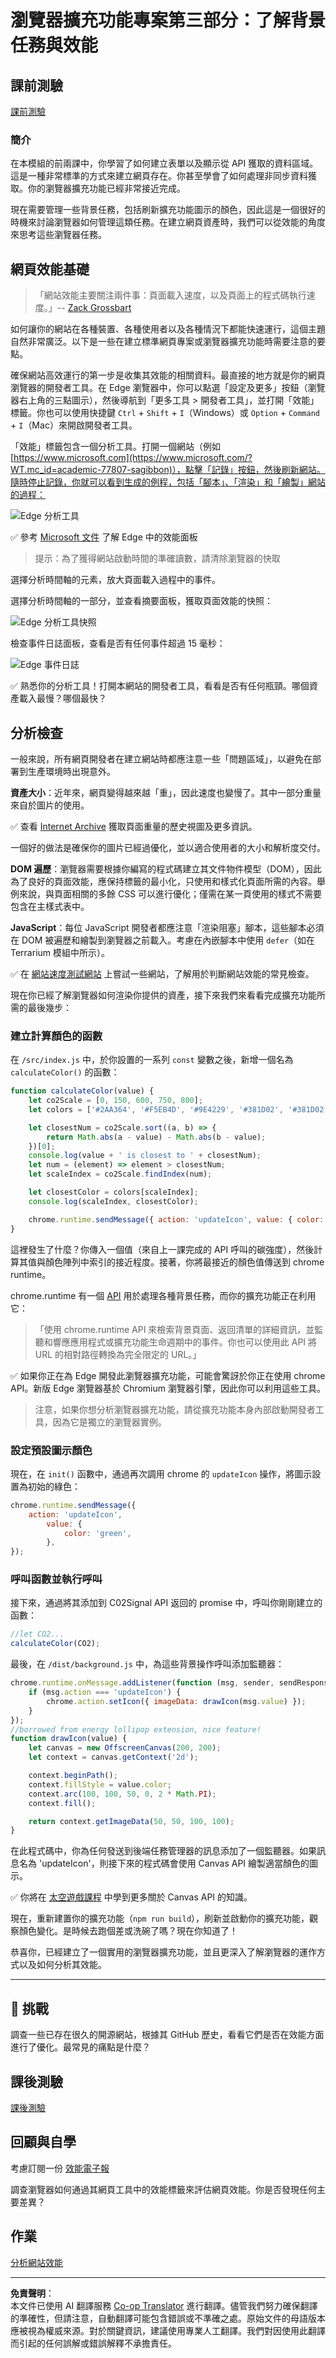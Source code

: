 <!--
CO_OP_TRANSLATOR_METADATA:
{
  "original_hash": "b91cbf14240ee59411b96448b994ace1",
  "translation_date": "2025-10-03T12:16:15+00:00",
  "source_file": "5-browser-extension/3-background-tasks-and-performance/README.md",
  "language_code": "mo"
}
-->
# 瀏覽器擴充功能專案第三部分：了解背景任務與效能

## 課前測驗

[課前測驗](https://ff-quizzes.netlify.app/web/quiz/27)

### 簡介

在本模組的前兩課中，你學習了如何建立表單以及顯示從 API 獲取的資料區域。這是一種非常標準的方式來建立網頁存在。你甚至學會了如何處理非同步資料獲取。你的瀏覽器擴充功能已經非常接近完成。

現在需要管理一些背景任務，包括刷新擴充功能圖示的顏色，因此這是一個很好的時機來討論瀏覽器如何管理這類任務。在建立網頁資產時，我們可以從效能的角度來思考這些瀏覽器任務。

## 網頁效能基礎

> 「網站效能主要關注兩件事：頁面載入速度，以及頁面上的程式碼執行速度。」-- [Zack Grossbart](https://www.smashingmagazine.com/2012/06/javascript-profiling-chrome-developer-tools/)

如何讓你的網站在各種裝置、各種使用者以及各種情況下都能快速運行，這個主題自然非常廣泛。以下是一些在建立標準網頁專案或瀏覽器擴充功能時需要注意的要點。

確保網站高效運行的第一步是收集其效能的相關資料。最直接的地方就是你的網頁瀏覽器的開發者工具。在 Edge 瀏覽器中，你可以點選「設定及更多」按鈕（瀏覽器右上角的三點圖示），然後導航到「更多工具 > 開發者工具」，並打開「效能」標籤。你也可以使用快捷鍵 `Ctrl` + `Shift` + `I`（Windows）或 `Option` + `Command` + `I`（Mac）來開啟開發者工具。

「效能」標籤包含一個分析工具。打開一個網站（例如 [https://www.microsoft.com](https://www.microsoft.com/?WT.mc_id=academic-77807-sagibbon)），點擊「記錄」按鈕，然後刷新網站。隨時停止記錄，你就可以看到生成的例程，包括「腳本」、「渲染」和「繪製」網站的過程：

![Edge 分析工具](../../../../translated_images/profiler.5a4a62479c5df01cfec9aab74173dba13f91d2c968e1a1ae434c26165792df15.mo.png)

✅ 參考 [Microsoft 文件](https://docs.microsoft.com/microsoft-edge/devtools-guide/performance/?WT.mc_id=academic-77807-sagibbon) 了解 Edge 中的效能面板

> 提示：為了獲得網站啟動時間的準確讀數，請清除瀏覽器的快取

選擇分析時間軸的元素，放大頁面載入過程中的事件。

選擇分析時間軸的一部分，並查看摘要面板，獲取頁面效能的快照：

![Edge 分析工具快照](../../../../translated_images/snapshot.97750180ebcad73794a3594b36925eb5c8dbaac9e03fec7f9b974188c9ac63c7.mo.png)

檢查事件日誌面板，查看是否有任何事件超過 15 毫秒：

![Edge 事件日誌](../../../../translated_images/log.804026979f3707e00eebcfa028b2b5a88cec6292f858767bb6703afba65a7d9c.mo.png)

✅ 熟悉你的分析工具！打開本網站的開發者工具，看看是否有任何瓶頸。哪個資產載入最慢？哪個最快？

## 分析檢查

一般來說，所有網頁開發者在建立網站時都應注意一些「問題區域」，以避免在部署到生產環境時出現意外。

**資產大小**：近年來，網頁變得越來越「重」，因此速度也變慢了。其中一部分重量來自於圖片的使用。

✅ 查看 [Internet Archive](https://httparchive.org/reports/page-weight) 獲取頁面重量的歷史視圖及更多資訊。

一個好的做法是確保你的圖片已經過優化，並以適合使用者的大小和解析度交付。

**DOM 遍歷**：瀏覽器需要根據你編寫的程式碼建立其文件物件模型（DOM），因此為了良好的頁面效能，應保持標籤的最小化，只使用和樣式化頁面所需的內容。舉例來說，與頁面相關的多餘 CSS 可以進行優化；僅需在某一頁使用的樣式不需要包含在主樣式表中。

**JavaScript**：每位 JavaScript 開發者都應注意「渲染阻塞」腳本，這些腳本必須在 DOM 被遍歷和繪製到瀏覽器之前載入。考慮在內嵌腳本中使用 `defer`（如在 Terrarium 模組中所示）。

✅ 在 [網站速度測試網站](https://www.webpagetest.org/) 上嘗試一些網站，了解用於判斷網站效能的常見檢查。

現在你已經了解瀏覽器如何渲染你提供的資產，接下來我們來看看完成擴充功能所需的最後幾步：

### 建立計算顏色的函數

在 `/src/index.js` 中，於你設置的一系列 `const` 變數之後，新增一個名為 `calculateColor()` 的函數：

```JavaScript
function calculateColor(value) {
	let co2Scale = [0, 150, 600, 750, 800];
	let colors = ['#2AA364', '#F5EB4D', '#9E4229', '#381D02', '#381D02'];

	let closestNum = co2Scale.sort((a, b) => {
		return Math.abs(a - value) - Math.abs(b - value);
	})[0];
	console.log(value + ' is closest to ' + closestNum);
	let num = (element) => element > closestNum;
	let scaleIndex = co2Scale.findIndex(num);

	let closestColor = colors[scaleIndex];
	console.log(scaleIndex, closestColor);

	chrome.runtime.sendMessage({ action: 'updateIcon', value: { color: closestColor } });
}
```

這裡發生了什麼？你傳入一個值（來自上一課完成的 API 呼叫的碳強度），然後計算其值與顏色陣列中索引的接近程度。接著，你將最接近的顏色值傳送到 chrome runtime。

chrome.runtime 有一個 [API](https://developer.chrome.com/extensions/runtime) 用於處理各種背景任務，而你的擴充功能正在利用它：

> 「使用 chrome.runtime API 來檢索背景頁面、返回清單的詳細資訊，並監聽和響應應用程式或擴充功能生命週期中的事件。你也可以使用此 API 將 URL 的相對路徑轉換為完全限定的 URL。」

✅ 如果你正在為 Edge 開發此瀏覽器擴充功能，可能會驚訝於你正在使用 chrome API。新版 Edge 瀏覽器基於 Chromium 瀏覽器引擎，因此你可以利用這些工具。

> 注意，如果你想分析瀏覽器擴充功能，請從擴充功能本身內部啟動開發者工具，因為它是獨立的瀏覽器實例。

### 設定預設圖示顏色

現在，在 `init()` 函數中，通過再次調用 chrome 的 `updateIcon` 操作，將圖示設置為初始的綠色：

```JavaScript
chrome.runtime.sendMessage({
	action: 'updateIcon',
		value: {
			color: 'green',
		},
});
```
### 呼叫函數並執行呼叫

接下來，通過將其添加到 C02Signal API 返回的 promise 中，呼叫你剛剛建立的函數：

```JavaScript
//let CO2...
calculateColor(CO2);
```

最後，在 `/dist/background.js` 中，為這些背景操作呼叫添加監聽器：

```JavaScript
chrome.runtime.onMessage.addListener(function (msg, sender, sendResponse) {
	if (msg.action === 'updateIcon') {
		chrome.action.setIcon({ imageData: drawIcon(msg.value) });
	}
});
//borrowed from energy lollipop extension, nice feature!
function drawIcon(value) {
	let canvas = new OffscreenCanvas(200, 200);
	let context = canvas.getContext('2d');

	context.beginPath();
	context.fillStyle = value.color;
	context.arc(100, 100, 50, 0, 2 * Math.PI);
	context.fill();

	return context.getImageData(50, 50, 100, 100);
}
```

在此程式碼中，你為任何發送到後端任務管理器的訊息添加了一個監聽器。如果訊息名為 'updateIcon'，則接下來的程式碼會使用 Canvas API 繪製適當顏色的圖示。

✅ 你將在 [太空遊戲課程](../../6-space-game/2-drawing-to-canvas/README.md) 中學到更多關於 Canvas API 的知識。

現在，重新建置你的擴充功能（`npm run build`），刷新並啟動你的擴充功能，觀察顏色變化。是時候去跑個差或洗碗了嗎？現在你知道了！

恭喜你，已經建立了一個實用的瀏覽器擴充功能，並且更深入了解瀏覽器的運作方式以及如何分析其效能。

---

## 🚀 挑戰

調查一些已存在很久的開源網站，根據其 GitHub 歷史，看看它們是否在效能方面進行了優化。最常見的痛點是什麼？

## 課後測驗

[課後測驗](https://ff-quizzes.netlify.app/web/quiz/28)

## 回顧與自學

考慮訂閱一份 [效能電子報](https://perf.email/)

調查瀏覽器如何通過其網頁工具中的效能標籤來評估網頁效能。你是否發現任何主要差異？

## 作業

[分析網站效能](assignment.md)

---

**免責聲明**：  
本文件已使用 AI 翻譯服務 [Co-op Translator](https://github.com/Azure/co-op-translator) 進行翻譯。儘管我們努力確保翻譯的準確性，但請注意，自動翻譯可能包含錯誤或不準確之處。原始文件的母語版本應被視為權威來源。對於關鍵資訊，建議使用專業人工翻譯。我們對因使用此翻譯而引起的任何誤解或錯誤解釋不承擔責任。